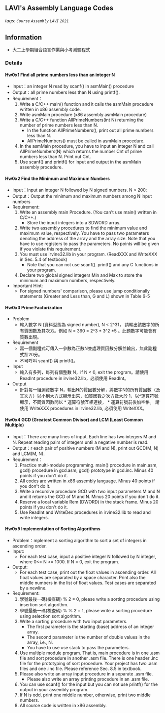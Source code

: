 ## LAVI's Assembly Language Codes
###### tags: `Course` `Assembly` `LAVI` `2021` 

## Information
- 大二上學期組合語言作業與小考測驗程式

### Details
#### Hw0x1 Find all prime numbers less than an integer N
- Input：an integer N read by scanf() in asmMain() procedure
- Output：all prime numbers less than N using printf().
- Requirement：
	1. Write a C/C++ main() function and it calls the asmMain procedure written in x86 assembly code.
	2. Write  asmMain procedure  (x86 assembly asmMain procedure)
	3. Write a C/C++ function  AllPrimeNumbers(int N) returning the number of prime numbers less than N.
    	- In the function AllPrimeNumbers(), print out all prime numbers less than N.
        - AllPrimeNumbers() must be called in asmMain procedure.       
    4. In the  asmMain procedure, you have to input an integer N and call AllPrimeNumbers(N) which returns the number Cnt of prime numbers less than N. Print out Cnt.
    5.  Use scanf() and printf() for input and output in the asmMain assembly procedure.

#### Hw0x2 Find the Minimum and Maximum Numbers
- Input：Input an integer N followed by N signed  numbers.  N < 200;
- Output：Output the minimum and maximum numbers among N input numbers
- Requirement:
    1. Write an assembly main Procedure.  (You can't use main() written in C/C++.)
     	- Store the input integers into a SDWORD array.
    2. Write two assembly procedures to find the minimum value and maximum value, respectively. You have to pass two parameters denoting the address of the array and the array size. Note that you have to use registers to pass the parameters. No points will be given if you violate this requirement.
    3. You must use irvine32.lib in your program.  (ReadXXX and WriteXXX in Sec. 5.4 of textbook)
        - Note that you can not use scanf(). printf()  and any C functions in your program.
    4. Declare two global signed integers Min and Max to store the minimum and maximum numbers, respectively.
- Important Hint:
    - For signed numbers' comparison, please use jump conditionally statements (Greater and Less than, G and L) shown in Table 6-5
#### Hw0x3 Prime Factorization
- Problem
	- 輸入數字 N (資料型態為 signed number), N < 2^31， 請輸出該數字的所有質因數及其次方。例如 N = 360 = 2^3 \* 3^2 \*5 。此題數字可能會有質數出現。
- Requirement
	- 寫一個副程式可傳入一參數為正數N並處理資因數分解並輸出，無此副程式扣20分。
	- 不可呼叫 scanf() 與 printf()。
- Input
	- 輸入有多列，每列有個整數 N，if N < 0, exit the program。請使用 ReadInt procedure in irvine32.lib，必須使用 ReadInt。
- Output
	- 針對每一組測資數字 N，輸出N的質因數分解，將數字N的所有質因數（及其次方）以小到大方式顯示出來，如質因數之次方數大於 1，以^運算符號顯示，不同質因數間以 * 運算符號互相連接， * 運算符號前後加空格。 請使用 WriteXXX procedures in irvine32.lib, 必須使用 WriteXXX。

#### Hw0x4 GCD (Greatest Common Divisor) and LCM (Least Common Multiple)
- Input：There are many lines of input.  Each line has two integers M and N. Repeat reading pairs of integers until a negative number is read.
- Output：r each pair of positive numbers (M and N), print out GCD(M, N) and LCM(M, N).
- Requirement：
	1. Practice multi-module programming.  main() procedure in main.asm, gcd() procedure in gcd.asm, gcd() prototype in gcd.inc. Minus 40 points if you don't do it. 
	2. All codes are written in x86 assembly language.  Minus 40 points if you don't do it. 
	3. Write a recursive procedure GCD with two input parameters M and N and it returns the GCD of M and N.  Minus 20 points if you don't do it.
	4.  Reserve a local variable Rem (DWORD) in the stack frame. Minus 20 points if you don't do it.
	5. Use ReadInt and WriteDec procedures in irvine32.lib to read and write  integers.

#### Hw0x5 Implementation of Sorting Algorithms
- Problem：mplement a sorting algorithm to sort a set of integers in ascending order.
- Input: 
    - For each test case, input a positive integer N followed by N integer, where 0<= N <= 1000.  If N = 0, exit the program.
- Output:
    - For each test case, print out the float values in ascending order. All float values are separated by a space character. Print also the middle numbers in the list of float  values.  Test cases are separated by a newline.
- Requirement:
    1. 學號最後一碼(檢查碼) % 2 = 0, please write a sorting procedure using   insertion sort algorithm.
    2. 學號最後一碼(檢查碼) % % 2 = 1, please write a sorting procedure using  selection sort algorithm.  
    3. Write a sorting procedure with two input parameters.
    	- The first parameter is the starting (base) address of an integer array.
    	- The second parameter is the number of double values  in the array, i.e., N.
    	- You have to use use stack to pass the parameters.
    4. Use multiple module program. That is, main procedure is in one .asm file and sort procedure in another .asm file.  There is one header .inc file for the prototyping of sort procedure. Your project has two .asm files and one .inc file. Please reference Sec. 8.5 in textbook.
    5. Please also write an array input  procedure in a separate .asm file.
   		- Please also write an array printing procedure in an .asm file.
    6. You can  use scanf() for the input but you can not use printf() for the output in your assembly program. 
    7. If N is odd, print one middle number, otherwise, print two middle numbers.
    8. All source code is written in x86 assembly.